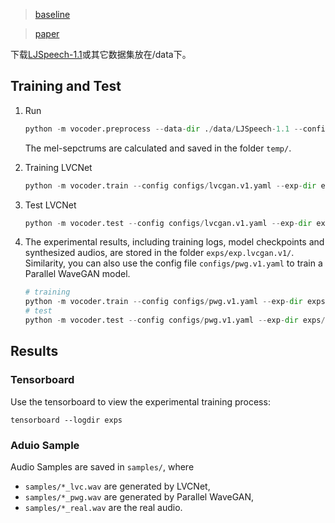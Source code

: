 > [baseline](https://github.com/zceng/LVCNet)

> [paper](https://github.com/Adam-226/Enhanced-LVCNet/blob/main/paper.pdf)

下载[LJSpeech-1.1](https://keithito.com/LJ-Speech-Dataset/)或其它数据集放在/data下。

## Training and Test 

1. Run 

    ```python
   python -m vocoder.preprocess --data-dir ./data/LJSpeech-1.1 --config configs/lvcgan.v1.yaml
    ```

    The mel-sepctrums are calculated and saved in the folder `temp/`. 

2. Training LVCNet

   ```python
   python -m vocoder.train --config configs/lvcgan.v1.yaml --exp-dir exps/exp.lvcgan.v1
   ```

3. Test LVCNet 

   ```python 
   python -m vocoder.test --config configs/lvcgan.v1.yaml --exp-dir exps/exp.lvcgan.v1
   ```

4. The experimental results, including training logs, model checkpoints and synthesized audios, are stored in the folder `exps/exp.lvcgan.v1/`.  
   Similarity, you can also use the config file `configs/pwg.v1.yaml` to train a Parallel WaveGAN model. 

   ```Python
   # training
   python -m vocoder.train --config configs/pwg.v1.yaml --exp-dir exps/exp.pwg.v1
   # test
   python -m vocoder.test --config configs/pwg.v1.yaml --exp-dir exps/exp.pwg.v1
   ```

## Results 

### Tensorboard 

Use the tensorboard to view the experimental training process:

```
tensorboard --logdir exps
```

### 

### Aduio Sample 

Audio Samples are saved in `samples/`, where  

 - `samples/*_lvc.wav` are generated by LVCNet, 
 - `samples/*_pwg.wav` are generated by Parallel WaveGAN, 
 - `samples/*_real.wav` are the real audio. 
